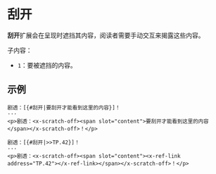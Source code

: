 # 刮开

**刮开**扩展会在呈现时遮挡其内容，阅读者需要手动交互来揭露这些内容。

子内容：

- `1`：要被遮挡的内容。

## 示例

```example
剧透：[{#刮开|要刮开才能看到这里的内容}]！
···
<p>剧透：<x-scratch-off><span slot="content">要刮开才能看到这里的内容</span></x-scratch-off>！</p>
```

```example
剧透：[{#刮开|>>TP.42}]！
···
<p>剧透：<x-scratch-off><span slot="content"><x-ref-link address="TP.42"></x-ref-link></span></x-scratch-off>！</p>
```
